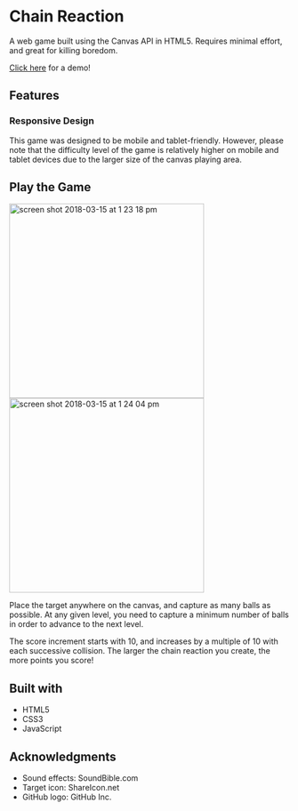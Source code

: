 # Chain Reaction

<p>A web game built using the Canvas API in HTML5. Requires minimal effort, and great for killing boredom.</p>

[Click here](https://aletheatoh.github.io/chain-reaction/) for a demo!

## Features
### Responsive Design
<p>This game was designed to be mobile and tablet-friendly. However, please note that the difficulty level of the game is relatively higher on mobile and tablet devices due to the larger size of the canvas playing area.</p>

## Play the Game

<span><img width="350" alt="screen shot 2018-03-15 at 1 23 18 pm" src="https://user-images.githubusercontent.com/22549537/37445688-48b6019e-2854-11e8-8fcf-72e021b2c6a6.png"></span>
<span><img width="350" alt="screen shot 2018-03-15 at 1 24 04 pm" src="https://user-images.githubusercontent.com/22549537/37445721-7809352e-2854-11e8-97c9-c8463af80c2d.png"></span>

Place the target anywhere on the canvas, and capture as many balls as possible. At any given level, you need to capture a minimum number of balls in order to advance to the next level.

The score increment starts with 10, and increases by a multiple of 10 with each successive collision. The larger the chain reaction you create, the more points you score!

## Built with
- HTML5
- CSS3
- JavaScript

## Acknowledgments
- Sound effects: SoundBible.com
- Target icon: ShareIcon.net
- GitHub logo: GitHub Inc.

